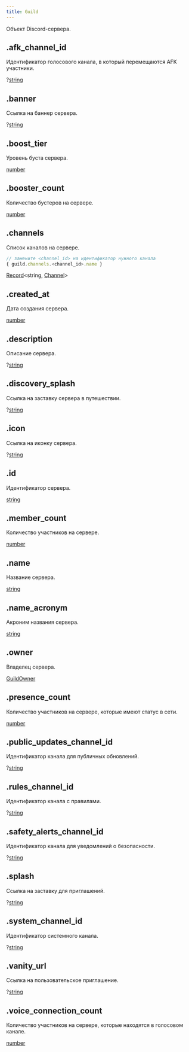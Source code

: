 ```yaml
---
title: Guild
---
```


Объект Discord-сервера.

## .afk_channel_id

Идентификатор голосового канала, в который перемещаются AFK участники.

?[string](https://developer.mozilla.org/ru/docs/Web/JavaScript/Reference/Global_Objects/String)

## .banner

Ссылка на баннер сервера.

?[string](https://developer.mozilla.org/ru/docs/Web/JavaScript/Reference/Global_Objects/String)

## .boost_tier

Уровень буста сервера.

[number](https://developer.mozilla.org/ru/docs/Web/JavaScript/Reference/Global_Objects/Number)

## .booster_count

Количество бустеров на сервере.

[number](https://developer.mozilla.org/ru/docs/Web/JavaScript/Reference/Global_Objects/Number)

## .channels

Список каналов на сервере.

```javascript
// замените <channel_id> на идентификатор нужного канала
{ guild.channels.<channel_id>.name }
```

[Record](https://www.typescriptlang.org/docs/handbook/utility-types.html#recordkeys-type)\<string, [Channel](channel.md)>

## .created_at

Дата создания сервера.

[number](https://developer.mozilla.org/ru/docs/Web/JavaScript/Reference/Global_Objects/Number)

## .description

Описание сервера.

?[string](https://developer.mozilla.org/ru/docs/Web/JavaScript/Reference/Global_Objects/String)

## .discovery_splash

Ссылка на заставку сервера в путешествии.

?[string](https://developer.mozilla.org/ru/docs/Web/JavaScript/Reference/Global_Objects/String)

## .icon

Ссылка на иконку сервера.

?[string](https://developer.mozilla.org/ru/docs/Web/JavaScript/Reference/Global_Objects/String)

## .id

Идентификатор сервера.

[string](https://developer.mozilla.org/ru/docs/Web/JavaScript/Reference/Global_Objects/String)

## .member_count

Количество участников на сервере.

[number](https://developer.mozilla.org/ru/docs/Web/JavaScript/Reference/Global_Objects/Number)

## .name

Название сервера.

[string](https://developer.mozilla.org/ru/docs/Web/JavaScript/Reference/Global_Objects/String)

## .name_acronym

Акроним названия сервера.

[string](https://developer.mozilla.org/ru/docs/Web/JavaScript/Reference/Global_Objects/String)

## .owner

Владелец сервера.

[GuildOwner](guildowner.md)

## .presence_count

Количество участников на сервере, которые имеют статус в сети.

[number](https://developer.mozilla.org/ru/docs/Web/JavaScript/Reference/Global_Objects/Number)

## .public_updates_channel_id

Идентификатор канала для публичных обновлений.

?[string](https://developer.mozilla.org/ru/docs/Web/JavaScript/Reference/Global_Objects/String)

## .rules_channel_id

Идентификатор канала с правилами.

?[string](https://developer.mozilla.org/ru/docs/Web/JavaScript/Reference/Global_Objects/String)

## .safety_alerts_channel_id

Идентификатор канала для уведомлений о безопасности.

?[string](https://developer.mozilla.org/ru/docs/Web/JavaScript/Reference/Global_Objects/String)

## .splash

Ссылка на заставку для приглашений.

?[string](https://developer.mozilla.org/ru/docs/Web/JavaScript/Reference/Global_Objects/String)

## .system_channel_id

Идентификатор системного канала.

?[string](https://developer.mozilla.org/ru/docs/Web/JavaScript/Reference/Global_Objects/String)

## .vanity_url

Ссылка на пользовательское приглашение.

?[string](https://developer.mozilla.org/ru/docs/Web/JavaScript/Reference/Global_Objects/String)

## .voice_connection_count

Количество участников на сервере, которые находятся в голосовом канале.

[number](https://developer.mozilla.org/ru/docs/Web/JavaScript/Reference/Global_Objects/Number)
